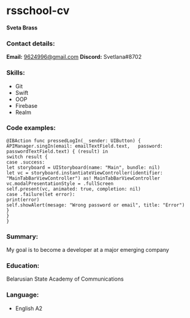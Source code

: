 # rsschool-cv

**Sveta Brass**

### Contact details:
 **Email:** 9624996@gmail.com
 **Discord:** Svetlana#8702


### Skills:
* Git
* Swift
* OOP
* Firebase
* Realm

### Code examples: 
 
    @IBAction func pressedLogIn(_ sender: UIButton) {
    APIManager.singIn(email: emailTextField.text,   password: passwordTextField.text) { (result) in
    switch result {
    case .success:
    let storyboard = UIStoryboard(name: "Main", bundle: nil)
    let vc = storyboard.instantiateViewController(identifier: "MainTabBarViewController") as! MainTabBarViewController
    vc.modalPresentationStyle = .fullScreen
    self.present(vc, animated: true, completion: nil)
    case .failure(let error):
    print(error)
    self.showAlert(mesage: "Wrong password or email", title: "Error")
    }
    }
    }

### Summary:
My goal is to become a developer at a major emerging company

### Education:
Belarusian State Academy of Communications

### Language:
* English A2
   

